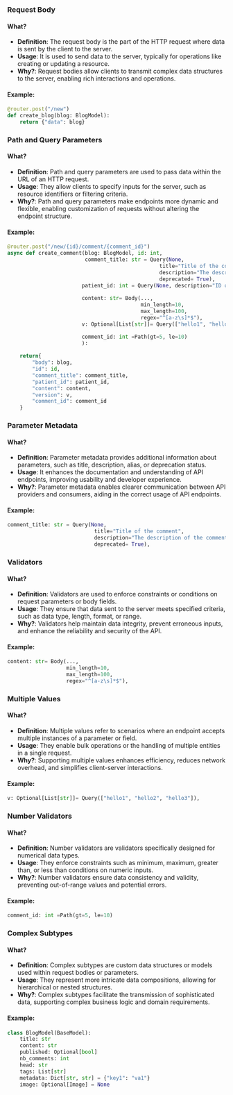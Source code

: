 ### Request Body

#### What?
- **Definition**: The request body is the part of the HTTP request where data is sent by the client to the server.
- **Usage**: It is used to send data to the server, typically for operations like creating or updating a resource.
- **Why?**: Request bodies allow clients to transmit complex data structures to the server, enabling rich interactions and operations.

#### Example:
```python
@router.post("/new")
def create_blog(blog: BlogModel):
    return {"data": blog}
```


### Path and Query Parameters

#### What?
- **Definition**: Path and query parameters are used to pass data within the URL of an HTTP request.
- **Usage**: They allow clients to specify inputs for the server, such as resource identifiers or filtering criteria.
- **Why?**: Path and query parameters make endpoints more dynamic and flexible, enabling customization of requests without altering the endpoint structure.

#### Example:
```python
@router.post("/new/{id}/comment/{comment_id}")
async def create_comment(blog: BlogModel, id: int, 
                         comment_title: str = Query(None, 
                                                 title="Title of the comment", 
                                                 description="The description of the comment title", alias="commentTitle", 
                                                 deprecated= True),
                        patient_id: int = Query(None, description="ID of the patient", alias="patientID"),
                        
                        content: str= Body(...,
                                           min_length=10,
                                           max_length=100,
                                           regex="^[a-z\s]*$"),
                        v: Optional[List[str]]= Query(["hello1", "hello2", "hello3"]),

                        comment_id: int =Path(gt=5, le=10)
                        ):
                        
    return{
        "body": blog,
        "id": id,
        "comment_title": comment_title,
        "patient_id": patient_id,
        "content": content,
        "version": v,
        "comment_id": comment_id
    }
```
### Parameter Metadata

#### What?
- **Definition**: Parameter metadata provides additional information about parameters, such as title, description, alias, or deprecation status.
- **Usage**: It enhances the documentation and understanding of API endpoints, improving usability and developer experience.
- **Why?**: Parameter metadata enables clearer communication between API providers and consumers, aiding in the correct usage of API endpoints.

#### Example:
```python
comment_title: str = Query(None, 
                            title="Title of the comment", 
                            description="The description of the comment title", alias="commentTitle", 
                            deprecated= True),

```
### Validators

#### What?
- **Definition**: Validators are used to enforce constraints or conditions on request parameters or body fields.
- **Usage**: They ensure that data sent to the server meets specified criteria, such as data type, length, format, or range.
- **Why?**: Validators help maintain data integrity, prevent erroneous inputs, and enhance the reliability and security of the API.

#### Example:
```python
content: str= Body(...,
                   min_length=10,
                   max_length=100,
                   regex="^[a-z\s]*$"),
```
### Multiple Values

#### What?
- **Definition**: Multiple values refer to scenarios where an endpoint accepts multiple instances of a parameter or field.
- **Usage**: They enable bulk operations or the handling of multiple entities in a single request.
- **Why?**: Supporting multiple values enhances efficiency, reduces network overhead, and simplifies client-server interactions.

#### Example:
```python
v: Optional[List[str]]= Query(["hello1", "hello2", "hello3"]),
```
### Number Validators

#### What?
- **Definition**: Number validators are validators specifically designed for numerical data types.
- **Usage**: They enforce constraints such as minimum, maximum, greater than, or less than conditions on numeric inputs.
- **Why?**: Number validators ensure data consistency and validity, preventing out-of-range values and potential errors.

#### Example:
```python
comment_id: int =Path(gt=5, le=10)
```
### Complex Subtypes

#### What?
- **Definition**: Complex subtypes are custom data structures or models used within request bodies or parameters.
- **Usage**: They represent more intricate data compositions, allowing for hierarchical or nested structures.
- **Why?**: Complex subtypes facilitate the transmission of sophisticated data, supporting complex business logic and domain requirements.

#### Example:
```python
class BlogModel(BaseModel):
    title: str
    content: str
    published: Optional[bool]
    nb_comments: int
    head: str
    tags: List[str]
    metadata: Dict[str, str] = {"key1": "va1"}
    image: Optional[Image] = None
